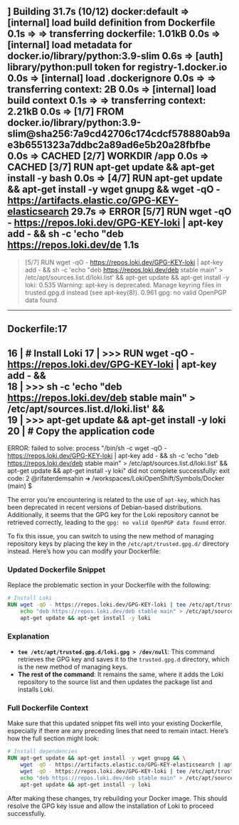 ] Building 31.7s (10/12)                                                                                                  docker:default
 => [internal] load build definition from Dockerfile                                                                                  0.1s
 => => transferring dockerfile: 1.01kB                                                                                                0.0s
 => [internal] load metadata for docker.io/library/python:3.9-slim                                                                    0.6s
 => [auth] library/python:pull token for registry-1.docker.io                                                                         0.0s
 => [internal] load .dockerignore                                                                                                     0.0s
 => => transferring context: 2B                                                                                                       0.0s
 => [internal] load build context                                                                                                     0.1s
 => => transferring context: 2.21kB                                                                                                   0.0s
 => [1/7] FROM docker.io/library/python:3.9-slim@sha256:7a9cd42706c174cdcf578880ab9ae3b6551323a7ddbc2a89ad6e5b20a28fbfbe              0.0s
 => CACHED [2/7] WORKDIR /app                                                                                                         0.0s
 => CACHED [3/7] RUN apt-get update && apt-get install -y bash                                                                        0.0s
 => [4/7] RUN apt-get update && apt-get install -y wget gnupg &&     wget -qO - https://artifacts.elastic.co/GPG-KEY-elasticsearch   29.7s
 => ERROR [5/7] RUN wget -qO - https://repos.loki.dev/GPG-KEY-loki | apt-key add - &&     sh -c 'echo "deb https://repos.loki.dev/de  1.1s 
------
 > [5/7] RUN wget -qO - https://repos.loki.dev/GPG-KEY-loki | apt-key add - &&     sh -c 'echo "deb https://repos.loki.dev/deb stable main" > /etc/apt/sources.list.d/loki.list' &&     apt-get update && apt-get install -y loki:
0.535 Warning: apt-key is deprecated. Manage keyring files in trusted.gpg.d instead (see apt-key(8)).
0.961 gpg: no valid OpenPGP data found.
------
Dockerfile:17
--------------------
  16 |     # Install Loki
  17 | >>> RUN wget -qO - https://repos.loki.dev/GPG-KEY-loki | apt-key add - && \
  18 | >>>     sh -c 'echo "deb https://repos.loki.dev/deb stable main" > /etc/apt/sources.list.d/loki.list' && \
  19 | >>>     apt-get update && apt-get install -y loki
  20 |     # Copy the application code
--------------------
ERROR: failed to solve: process "/bin/sh -c wget -qO - https://repos.loki.dev/GPG-KEY-loki | apt-key add - &&     sh -c 'echo \"deb https://repos.loki.dev/deb stable main\" > /etc/apt/sources.list.d/loki.list' &&     apt-get update && apt-get install -y loki" did not complete successfully: exit code: 2
@rifaterdemsahin ➜ /workspaces/LokiOpenShift/Symbols/Docker (main) $ 





The error you’re encountering is related to the use of `apt-key`, which has been deprecated in recent versions of Debian-based distributions. Additionally, it seems that the GPG key for the Loki repository cannot be retrieved correctly, leading to the `gpg: no valid OpenPGP data found` error.

To fix this issue, you can switch to using the new method of managing repository keys by placing the key in the `/etc/apt/trusted.gpg.d/` directory instead. Here’s how you can modify your Dockerfile:

### Updated Dockerfile Snippet

Replace the problematic section in your Dockerfile with the following:

```dockerfile
# Install Loki
RUN wget -qO - https://repos.loki.dev/GPG-KEY-loki | tee /etc/apt/trusted.gpg.d/loki.gpg > /dev/null && \
    echo "deb https://repos.loki.dev/deb stable main" > /etc/apt/sources.list.d/loki.list && \
    apt-get update && apt-get install -y loki
```

### Explanation
- **`tee /etc/apt/trusted.gpg.d/loki.gpg > /dev/null`**: This command retrieves the GPG key and saves it to the `trusted.gpg.d` directory, which is the new method of managing keys.
- **The rest of the command**: It remains the same, where it adds the Loki repository to the source list and then updates the package list and installs Loki.

### Full Dockerfile Context
Make sure that this updated snippet fits well into your existing Dockerfile, especially if there are any preceding lines that need to remain intact. Here’s how the full section might look:

```dockerfile
# Install dependencies
RUN apt-get update && apt-get install -y wget gnupg && \
    wget -qO - https://artifacts.elastic.co/GPG-KEY-elasticsearch | apt-key add - && \
    wget -qO - https://repos.loki.dev/GPG-KEY-loki | tee /etc/apt/trusted.gpg.d/loki.gpg > /dev/null && \
    echo "deb https://repos.loki.dev/deb stable main" > /etc/apt/sources.list.d/loki.list && \
    apt-get update && apt-get install -y loki
```

After making these changes, try rebuilding your Docker image. This should resolve the GPG key issue and allow the installation of Loki to proceed successfully.